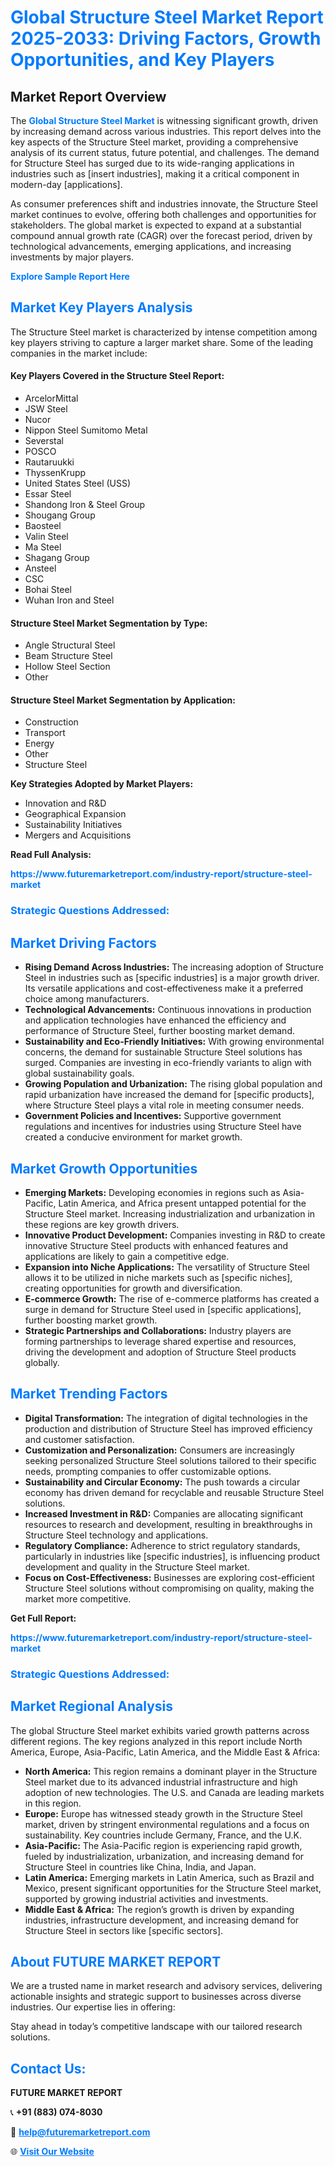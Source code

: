 <h1 style="color: #007BFF;">Global Structure Steel Market Report 2025-2033: Driving Factors, Growth Opportunities, and Key Players</h1>

<section id="overview">
<h2>Market Report Overview</h2>
<p>The <a href="https://www.futuremarketreport.com/industry-report/structure-steel-market" style="color: #007BFF; text-decoration: none;"><strong>Global Structure Steel Market</strong></a> is witnessing significant growth, driven by increasing demand across various industries. This report delves into the key aspects of the Structure Steel market, providing a comprehensive analysis of its current status, future potential, and challenges. The demand for Structure Steel has surged due to its wide-ranging applications in industries such as [insert industries], making it a critical component in modern-day [applications].</p>
<p>As consumer preferences shift and industries innovate, the Structure Steel market continues to evolve, offering both challenges and opportunities for stakeholders. The global market is expected to expand at a substantial compound annual growth rate (CAGR) over the forecast period, driven by technological advancements, emerging applications, and increasing investments by major players.</p>
</section>

<section id="overview">
<p><a href="https://www.futuremarketreport.com/request-sample/reportId=112690" style="color: #007BFF; text-decoration: none;"><strong>Explore Sample Report Here</strong></a></p>
</section>

<section id="key-players">
<h2 style="color: #007BFF;">Market Key Players Analysis</h2>
<p>The Structure Steel market is characterized by intense competition among key players striving to capture a larger market share. Some of the leading companies in the market include:</p>
<h4>Key Players Covered in the Structure Steel Report:</h4>
<ul><li>ArcelorMittal</li><li>JSW Steel</li><li>Nucor</li><li>Nippon Steel Sumitomo Metal</li><li>Severstal</li><li>POSCO</li><li>Rautaruukki</li><li>ThyssenKrupp</li><li>United States Steel (USS)</li><li>Essar Steel</li><li>Shandong Iron &amp; Steel Group</li><li>Shougang Group</li><li>Baosteel</li><li>Valin Steel</li><li>Ma Steel</li><li>Shagang Group</li><li>Ansteel</li><li>CSC</li><li>Bohai Steel</li><li>Wuhan Iron and Steel</li></ul>
<h4>Structure Steel Market Segmentation by Type:</h4>
<ul><li>Angle Structural Steel</li><li>Beam Structure Steel</li><li>Hollow Steel Section</li><li>Other</li></ul>

<h4>Structure Steel Market Segmentation by Application:</h4>
<ul><li>Construction</li><li>Transport</li><li>Energy</li><li>Other</li><li>Structure Steel</li></ul>
<p><strong>Key Strategies Adopted by Market Players:</strong></p>
<ul>
<li>Innovation and R&D</li>
<li>Geographical Expansion</li>
<li>Sustainability Initiatives</li>
<li>Mergers and Acquisitions</li>
</ul>
</section>

<section>
<p><strong>Read Full Analysis: </strong></p><a href="https://www.futuremarketreport.com/industry-report/structure-steel-market" style="color: #007BFF; text-decoration: none;"><strong>https://www.futuremarketreport.com/industry-report/structure-steel-market</strong></a>
<h3 style="color: #007BFF;">Strategic Questions Addressed:</h3>
</section>

<section id="driving-factors">
<h2 style="color: #007BFF;">Market Driving Factors</h2>
<ul>
<li><strong>Rising Demand Across Industries:</strong> The increasing adoption of Structure Steel in industries such as [specific industries] is a major growth driver. Its versatile applications and cost-effectiveness make it a preferred choice among manufacturers.</li>
<li><strong>Technological Advancements:</strong> Continuous innovations in production and application technologies have enhanced the efficiency and performance of Structure Steel, further boosting market demand.</li>
<li><strong>Sustainability and Eco-Friendly Initiatives:</strong> With growing environmental concerns, the demand for sustainable Structure Steel solutions has surged. Companies are investing in eco-friendly variants to align with global sustainability goals.</li>
<li><strong>Growing Population and Urbanization:</strong> The rising global population and rapid urbanization have increased the demand for [specific products], where Structure Steel plays a vital role in meeting consumer needs.</li>
<li><strong>Government Policies and Incentives:</strong> Supportive government regulations and incentives for industries using Structure Steel have created a conducive environment for market growth.</li>
</ul>
</section>

<section id="growth-opportunities">
<h2 style="color: #007BFF;">Market Growth Opportunities</h2>
<ul>
<li><strong>Emerging Markets:</strong> Developing economies in regions such as Asia-Pacific, Latin America, and Africa present untapped potential for the Structure Steel market. Increasing industrialization and urbanization in these regions are key growth drivers.</li>
<li><strong>Innovative Product Development:</strong> Companies investing in R&D to create innovative Structure Steel products with enhanced features and applications are likely to gain a competitive edge.</li>
<li><strong>Expansion into Niche Applications:</strong> The versatility of Structure Steel allows it to be utilized in niche markets such as [specific niches], creating opportunities for growth and diversification.</li>
<li><strong>E-commerce Growth:</strong> The rise of e-commerce platforms has created a surge in demand for Structure Steel used in [specific applications], further boosting market growth.</li>
<li><strong>Strategic Partnerships and Collaborations:</strong> Industry players are forming partnerships to leverage shared expertise and resources, driving the development and adoption of Structure Steel products globally.</li>
</ul>
</section>

<section id="trending-factors">
<h2 style="color: #007BFF;">Market Trending Factors</h2>
<ul>
<li><strong>Digital Transformation:</strong> The integration of digital technologies in the production and distribution of Structure Steel has improved efficiency and customer satisfaction.</li>
<li><strong>Customization and Personalization:</strong> Consumers are increasingly seeking personalized Structure Steel solutions tailored to their specific needs, prompting companies to offer customizable options.</li>
<li><strong>Sustainability and Circular Economy:</strong> The push towards a circular economy has driven demand for recyclable and reusable Structure Steel solutions.</li>
<li><strong>Increased Investment in R&D:</strong> Companies are allocating significant resources to research and development, resulting in breakthroughs in Structure Steel technology and applications.</li>
<li><strong>Regulatory Compliance:</strong> Adherence to strict regulatory standards, particularly in industries like [specific industries], is influencing product development and quality in the Structure Steel market.</li>
<li><strong>Focus on Cost-Effectiveness:</strong> Businesses are exploring cost-efficient Structure Steel solutions without compromising on quality, making the market more competitive.</li>
</ul>
</section>

<section>
<p><strong>Get Full Report: </strong></p><a href="https://www.futuremarketreport.com/industry-report/structure-steel-market" style="color: #007BFF; text-decoration: none;"><strong>https://www.futuremarketreport.com/industry-report/structure-steel-market</strong></a>
<h3 style="color: #007BFF;">Strategic Questions Addressed:</h3>
</section>


<section id="regional-analysis">
<h2 style="color: #007BFF;">Market Regional Analysis</h2>
<p>The global Structure Steel market exhibits varied growth patterns across different regions. The key regions analyzed in this report include North America, Europe, Asia-Pacific, Latin America, and the Middle East & Africa:</p>
<ul>
<li><strong>North America:</strong> This region remains a dominant player in the Structure Steel market due to its advanced industrial infrastructure and high adoption of new technologies. The U.S. and Canada are leading markets in this region.</li>
<li><strong>Europe:</strong> Europe has witnessed steady growth in the Structure Steel market, driven by stringent environmental regulations and a focus on sustainability. Key countries include Germany, France, and the U.K.</li>
<li><strong>Asia-Pacific:</strong> The Asia-Pacific region is experiencing rapid growth, fueled by industrialization, urbanization, and increasing demand for Structure Steel in countries like China, India, and Japan.</li>
<li><strong>Latin America:</strong> Emerging markets in Latin America, such as Brazil and Mexico, present significant opportunities for the Structure Steel market, supported by growing industrial activities and investments.</li>
<li><strong>Middle East & Africa:</strong> The region’s growth is driven by expanding industries, infrastructure development, and increasing demand for Structure Steel in sectors like [specific sectors].</li>
</ul>
</section>

<footer>
<h2 style="color: #007BFF;">About FUTURE MARKET REPORT</h2>
<p>We are a trusted name in market research and advisory services, delivering actionable insights and strategic support to businesses across diverse industries. Our expertise lies in offering:</p>

<p>Stay ahead in today’s competitive landscape with our tailored research solutions.</p>

<h2 style="color: #007BFF;">Contact Us:</h2>
<p><strong>FUTURE MARKET REPORT</strong></p>
<p>📞 <strong>+91 (883) 074-8030</strong></p>
<p>📧 <strong><a href="mailto:help@futuremarketreport.com" style="color: #007BFF;">help@futuremarketreport.com</a></strong></p>
<p>🌐 <strong><a href="https://www.futuremarketreport.com/" style="color: #007BFF;">Visit Our Website</a></strong></p>
</footer>